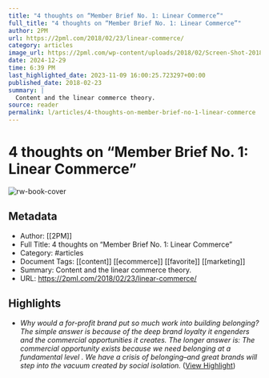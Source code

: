 ```yaml
---
title: "4 thoughts on “Member Brief No. 1: Linear Commerce”"
full_title: "4 thoughts on “Member Brief No. 1: Linear Commerce”"
author: 2PM
url: https://2pml.com/2018/02/23/linear-commerce/
category: articles
image_url: https://2pml.com/wp-content/uploads/2018/02/Screen-Shot-2018-02-22-at-10.38.40-PM.png
date: 2024-12-29
time: 6:39 PM
last_highlighted_date: 2023-11-09 16:00:25.723297+00:00
published_date: 2018-02-23
summary: |
  Content and the linear commerce theory. 
source: reader
permalink: l/articles/4-thoughts-on-member-brief-no-1-linear-commerce
---
```

# 4 thoughts on “Member Brief No. 1: Linear Commerce”

![rw-book-cover](https://2pml.com/wp-content/uploads/2018/02/Screen-Shot-2018-02-22-at-10.38.40-PM.png)

## Metadata
- Author: [[2PM]]
- Full Title: 4 thoughts on “Member Brief No. 1: Linear Commerce”
- Category: #articles
- Document Tags: [[content]] [[ecommerce]] [[favorite]] [[marketing]] 
- Summary: Content and the linear commerce theory. 
- URL: https://2pml.com/2018/02/23/linear-commerce/

## Highlights
- *Why would a for-profit brand put so much work into building belonging? The simple answer is because of the deep brand loyalty it engenders and the commercial opportunities it creates.*
  *The longer answer is: The commercial opportunity exists because we need belonging at a fundamental level . We have a crisis of belonging–and great brands will step into the vacuum created by social isolation.* ([View Highlight](https://read.readwise.io/read/01hetd0cfz1cxzgvajbahq6vmy))


